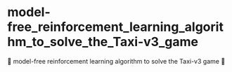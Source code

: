 # model-free_reinforcement_learning_algorithm_to_solve_the_Taxi-v3_game
🚕 model-free reinforcement learning algorithm to solve the Taxi-v3 game 🚕
